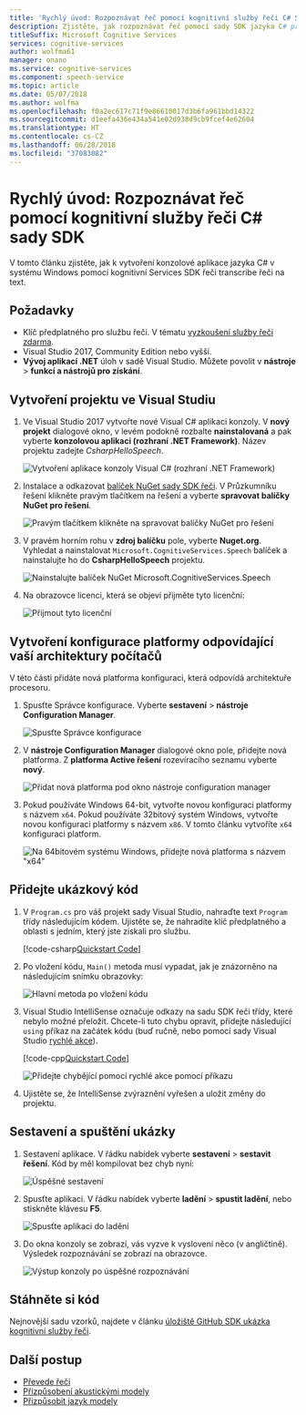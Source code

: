 ```yaml
---
title: 'Rychlý úvod: Rozpoznávat řeč pomocí kognitivní služby řeči C# SDK pro Windows | Microsoft Docs'
description: Zjistěte, jak rozpoznávat řeč pomocí sady SDK jazyka C# pro rozpoznávání řeči služby.
titleSuffix: Microsoft Cognitive Services
services: cognitive-services
author: wolfma61
manager: onano
ms.service: cognitive-services
ms.component: speech-service
ms.topic: article
ms.date: 05/07/2018
ms.author: wolfma
ms.openlocfilehash: f0a2ec617c71f9e86610017d3b6fa961bbd14322
ms.sourcegitcommit: d1eefa436e434a541e02d938d9cb9fcef4e62604
ms.translationtype: HT
ms.contentlocale: cs-CZ
ms.lasthandoff: 06/28/2018
ms.locfileid: "37083082"
---
```

# <a name="quickstart-recognize-speech-using-the-cognitive-services-speech-c-sdk"></a>Rychlý úvod: Rozpoznávat řeč pomocí kognitivní služby řeči C# sady SDK

V tomto článku zjistěte, jak k vytvoření konzolové aplikace jazyka C# v systému Windows pomocí kognitivní Services SDK řeči transcribe řeči na text.

## <a name="prerequisites"></a>Požadavky

* Klíč předplatného pro službu řeči. V tématu [vyzkoušení služby řeči zdarma](get-started.md).
* Visual Studio 2017, Community Edition nebo vyšší.
* **Vývoj aplikací .NET** úloh v sadě Visual Studio. Můžete povolit v **nástroje** \> **funkcí a nástrojů pro získání**. 

## <a name="create-a-visual-studio-project"></a>Vytvoření projektu ve Visual Studiu

1. Ve Visual Studio 2017 vytvořte nové Visual C# aplikaci konzoly. V **nový projekt** dialogové okno, v levém podokně rozbalte **nainstalovaná** a pak vyberte **konzolovou aplikaci (rozhraní .NET Framework)**. Název projektu zadejte *CsharpHelloSpeech*.

    ![Vytvoření aplikace konzoly Visual C# (rozhraní .NET Framework)](media/sdk/speechsdk-05-vs-cs-new-console-app.png "Vytvořte konzolovou aplikaci Visual C#")

2. Instalace a odkazovat [balíček NuGet sady SDK řeči](https://aka.ms/csspeech/nuget). V Průzkumníku řešení klikněte pravým tlačítkem na řešení a vyberte **spravovat balíčky NuGet pro řešení**.

    ![Pravým tlačítkem klikněte na spravovat balíčky NuGet pro řešení](media/sdk/speechsdk-06-vs-cs-manage-nuget-packages.png "spravovat balíčky NuGet pro řešení")

3. V pravém horním rohu v **zdroj balíčku** pole, vyberte **Nuget.org**. Vyhledat a nainstalovat `Microsoft.CognitiveServices.Speech` balíček a nainstalujte ho do **CsharpHelloSpeech** projektu.

    ![Nainstalujte balíček NuGet Microsoft.CognitiveServices.Speech](media/sdk/speechsdk-08-vs-cs-nuget-install.png "Nuget nainstalujte balíček")

4. Na obrazovce licenci, která se objeví přijměte tyto licenční:

    ![Přijmout tyto licenční](media/sdk/speechsdk-09-vs-cs-nuget-license.png "přijmout tyto licenční")

## <a name="create-a-platform-configuration-matching-your-pc-architecture"></a>Vytvoření konfigurace platformy odpovídající vaší architektury počítačů

V této části přidáte nová platforma konfiguraci, která odpovídá architektuře procesoru.

1. Spusťte Správce konfigurace. Vyberte **sestavení** > **nástroje Configuration Manager**.

    ![Spusťte Správce konfigurace](media/sdk/speechsdk-12-vs-cs-cfg-manager-click.png "spuštění nástroje configuration manager")

2. V **nástroje Configuration Manager** dialogové okno pole, přidejte nová platforma. Z **platforma Active řešení** rozevíracího seznamu vyberte **nový**.

    ![Přidat nová platforma pod okno nástroje configuration manager](media/sdk/speechsdk-14-vs-cs-cfg-manager-new.png "přidat nová platforma pod okno nástroje configuration manager")

3. Pokud používáte Windows 64-bit, vytvořte novou konfiguraci platformy s názvem `x64`. Pokud používáte 32bitový systém Windows, vytvořte novou konfiguraci platformy s názvem `x86`. V tomto článku vytvoříte `x64` konfiguraci platform. 

    ![Na 64bitovém systému Windows, přidejte nová platforma s názvem "x64"](media/sdk/speechsdk-15-vs-cs-cfg-manager-add-x64.png "přidat x64 platformy")

## <a name="add-the-sample-code"></a>Přidejte ukázkový kód

1. V `Program.cs` pro váš projekt sady Visual Studio, nahraďte text `Program` třídy následujícím kódem. Ujistěte se, že nahradíte klíč předplatného a oblasti s jedním, který jste získali pro službu.

    [!code-csharp[Quickstart Code](~/samples-cognitive-services-speech-sdk/Windows/quickstart-csharp/Program.cs#code)]

2. Po vložení kódu, `Main()` metoda musí vypadat, jak je znázorněno na následujícím snímku obrazovky:

    ![Hlavní metoda po vložení kódu](media/sdk/speechsdk-17-vs-cs-paste-code.png "konečné Main – metoda")

3. Visual Studio IntelliSense označuje odkazy na sadu SDK řeči třídy, které nebylo možné přeložit. Chcete-li tuto chybu opravit, přidejte následující `using` příkaz na začátek kódu (buď ručně, nebo pomocí sady Visual Studio [rychlé akce](https://docs.microsoft.com/visualstudio/ide/quick-actions)).

    [!code-cpp[Quickstart Code](~/samples-cognitive-services-speech-sdk/Windows/quickstart-csharp/Program.cs#usingstatement)]

    ![Přidejte chybějící pomocí rychlé akce pomocí příkazu](media/sdk/speechsdk-18-vs-cs-add-using.png "problémy vyřešte IntelliSense")

4. Ujistěte se, že IntelliSense zvýraznění vyřešen a uložit změny do projektu.

## <a name="build-and-run-the-sample"></a>Sestavení a spuštění ukázky

1. Sestavení aplikace. V řádku nabídek vyberte **sestavení** > **sestavit řešení**. Kód by měl kompilovat bez chyb nyní:

    ![Úspěšné sestavení](media/sdk/speechsdk-20-vs-cs-build.png "úspěšném sestavení")

2. Spusťte aplikaci. V řádku nabídek vyberte **ladění** > **spustit ladění**, nebo stiskněte klávesu **F5**. 

    ![Spusťte aplikaci do ladění](media/sdk/speechsdk-21-vs-cs-f5.png "spusťte aplikaci do ladění")

3. Do okna konzoly se zobrazí, vás vyzve k vyslovení něco (v angličtině).
Výsledek rozpoznávání se zobrazí na obrazovce.

    ![Výstup konzoly po úspěšné rozpoznávání](media/sdk/speechsdk-22-cs-vs-console-output.png "konzole výstup po úspěšné rozpoznávání")

## <a name="download-code"></a>Stáhněte si kód

Nejnovější sadu vzorků, najdete v článku [úložiště GitHub SDK ukázka kognitivní služby řeči](https://aka.ms/csspeech/samples).

## <a name="next-steps"></a>Další postup

- [Převede řeči](how-to-translate-speech.md)
- [Přizpůsobení akustickými modely](how-to-customize-acoustic-models.md)
- [Přizpůsobit jazyk modely](how-to-customize-language-model.md)
